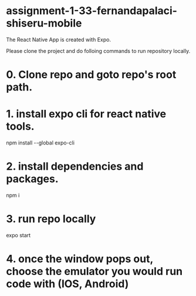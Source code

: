 # assignment-1-33-fernandapalaci-shiseru-mobile

The React Native App is created with Expo.

Please clone the project and do folloing commands to run repository locally.

# 0. Clone repo and goto repo's root path.

# 1. install expo cli for react native tools.
npm install --global expo-cli

# 2. install dependencies and packages.
npm i

# 3. run repo locally
expo start

# 4. once the window pops out, choose the emulator you would run code with (IOS, Android)

